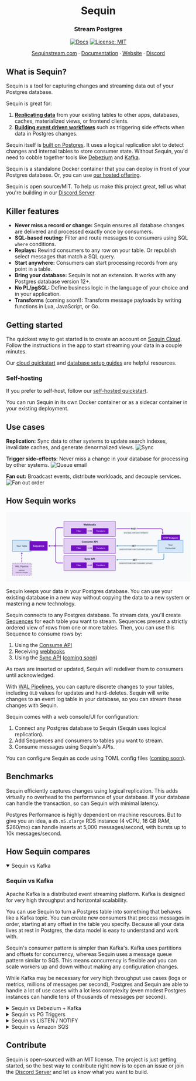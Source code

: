 <div align="center">

# Sequin

### Stream Postgres

[![Docs](https://img.shields.io/badge/docs-sequinstream.com%2Fdocs-blue)](https://sequinstream.com/docs) [![License: MIT](https://img.shields.io/badge/License-MIT-purple.svg)](https://opensource.org/licenses/MIT)

<p align="center">
  <a href="https://console.sequinstream.com">Sequinstream.com</a>
  ·
  <a href="https://sequinstream.com/docs">Documentation</a>
  ·
  <a href="https://sequinstream.com">Website</a>
  ·
  <a href="https://discord.gg/BV8wFXvNtY">Discord</a>
</p>

</div>

## What is Sequin?

Sequin is a tool for capturing changes and streaming data out of your Postgres database.

Sequin is great for:

1. **[Replicating data](#replication-use-case)** from your existing tables to other apps, databases, caches, materialized views, or frontend clients.
2. **[Building event driven workflows](#event-driven-use-case)** such as triggering side effects when data in Postgres changes.

Sequin itself is [built on Postgres](https://sequinstream.com/docs/how-sequin-works). It uses a logical replication slot to detect changes and internal tables to store consumer state. Without Sequin, you'd need to cobble together tools like [Debezium](#sequin-vs-debezium--kafka) and [Kafka](#sequin-vs-kafka).

Sequin is a standalone Docker container that you can deploy in front of your Postgres database. Or, you can use [our hosted offering](https://sequinstream.com).

Sequin is open source/MIT. To help us make this project great, tell us what you're building in our [Discord Server](https://discord.gg/BV8wFXvNtY).

## Killer features

- **Never miss a record or change:** Sequin ensures all database changes are delivered and processed exactly once by consumers.
- **SQL-based routing:** Filter and route messages to consumers using SQL `where` conditions.
- **Replays:** Rewind consumers to any row on your table. Or republish select messages that match a SQL query.
- **Start anywhere:** Consumers can start processing records from any point in a table.
- **Bring your database:** Sequin is not an extension. It works with any Postgres database version 12\+.
- **No PL/pgSQL:** Define business logic in the language of your choice and in your application.
- **Transforms** \(coming soon\!\): Transform message payloads by writing functions in Lua, JavaScript, or Go.

## Getting started

The quickest way to get started is to create an account on [Sequin Cloud](https://console.sequinstream.com/register). Follow the instructions in the app to start streaming your data in a couple minutes.

Our [cloud quickstart](https://sequinstream.com/docs/quickstart) and [database setup guides](https://sequinstream.com/docs/guides/rds) are helpful resources.

### Self-hosting

If you prefer to self-host, follow our [self-hosted quickstart](https://sequinstream.com/docs/quickstart/setup).

You can run Sequin in its own Docker container or as a sidecar container in your existing deployment.

## Use cases

<a name="replication-use-case"></a>
**Replication:** Sync data to other systems to update search indexes, invalidate caches, and generate denormalized views.
![Sync](https://github.com/sequinstream/sequin/blob/main/docs/images/readme/use-case-replication.svg?)

<a name="event-driven-use-case"></a>
**Trigger side-effects:** Never miss a change in your database for processing by other systems.
![Queue email](https://github.com/sequinstream/sequin/blob/main/docs/images/readme/use-case-side-effect.svg?)

**Fan out:** Broadcast events, distribute workloads, and decouple services.
![Fan out order](https://github.com/sequinstream/sequin/blob/main/docs/images/readme/use-case-fan-out.svg?)

## How Sequin works

![Sequin architecture](./docs/images/core/consumer-workflow-diagram.png)

Sequin keeps your data in your Postgres database. You can use your existing database in a new way without copying the data to a new system or mastering a new technology.

Sequin connects to any Postgres database. To stream data, you'll create [Sequences](https://sequinstream.com/docs/how-sequin-works#Sequences) for each table you want to stream. Sequences present a strictly ordered view of rows from one or more tables. Then, you can use this Sequence to consume rows by:

  1. Using the [Consume API](https://sequinstream.com/docs/how-sequin-works#consume-api)
  2. Receiving [webhooks](https://sequinstream.com/docs/how-sequin-works#webhooks)
  3. Using the [Sync API](https://sequinstream.com/docs/how-sequin-works#sync-api) ([coming soon](https://github.com/sequinstream/sequin/issues/345))

As rows are inserted or updated, Sequin will redeliver them to consumers until acknowledged.

With [WAL Pipelines](#wal-pipelines), you can capture discrete changes to your tables, including `OLD` values for updates and hard-deletes. Sequin will write changes to an event log table in your database, so you can stream these changes with Sequin.

Sequin comes with a web console/UI for configuration:

1. Connect any Postgres database to Sequin (Sequin uses logical replication).
2. Add Sequences and consumers to tables you want to stream.
3. Consume messages using Sequin's APIs.

You can configure Sequin as code using TOML config files ([coming soon](https://github.com/sequinstream/sequin/issues/315)).

## Benchmarks

Sequin efficiently captures changes using logical replication. This adds virtually no overhead to the performance of your database. If your database can handle the transaction, so can Sequin with minimal latency.

Postgres Performance is highly dependent on machine resources. But to give you an idea, a `db.m5.xlarge` RDS instance (4 vCPU, 16 GB RAM, $260/mo) can handle inserts at 5,000 messages/second, with bursts up to 10k messages/second.

## How Sequin compares

<details open>

<summary>Sequin vs Kafka</summary>

### Sequin vs Kafka

Apache Kafka is a distributed event streaming platform. Kafka is designed for very high throughput and horizontal scalability.

You can use Sequin to turn a Postgres table into something that behaves like a Kafka topic. You can create new consumers that process messages in order, starting at any offset in the table you specify. Because all your data lives at rest in Postgres, the data model is easy to understand and work with.

Sequin's consumer pattern is simpler than Kafka's. Kafka uses partitions and offsets for concurrency, whereas Sequin uses a message queue pattern similar to SQS. This means concurrency is flexible and you can scale workers up and down without making any configuration changes.

While Kafka may be necessary for very high throughput use cases (logs or metrics, millions of messages per second), Postgres and Sequin are able to handle a lot of use cases with a lot less complexity (even modest Postgres instances can handle tens of thousands of messages per second).

</details>

<details>

<summary>Sequin vs Debezium + Kafka</summary>

## Sequin vs Debezium + Kafka

Debezium is a change data capture (CDC) tool for databases like Postgres. It requires an external messaging system like Kafka to operate.

Like Sequin, you can use Debezium + Kafka to replicate data or build event processing workflows.

Debezium is a complex system that requires a lot of setup and configuration.

Sequin is simpler to setup and operate, yet is quickly becoming as comprehensive as Debezium. Sequin comes with a much more comprehensive UI for configuration and monitoring. And Sequin doesn't require another messaging system like Kafka to learn and operate. With [WAL Pipelines](#wal-pipelines) you can capture the same changes that Debezium does.

</details>

<details>

<summary>Sequin vs PG Triggers</summary>

## Sequin vs PG Triggers

[PG Triggers](https://www.postgresql.org/docs/current/sql-createtrigger.html) are database functions that execute in response to certain database events. Postgres triggers must be written in PL/pgSQL, a special procedural language for Postgres. And they are limited to simple operations like inserting, updating, and deleting rows.

Sequin sends changes over HTTP. Like Postgres triggers, Sequin guarantees exactly-once processing. But the HTTP interface means you can you can handle changes in your application code. Just like other advanced queuing systems, Sequin lets you fan out changes to multiple services or applications. And you can write business logic in the programming language of your choice (no PL/pgSQL!)

</details>

<details>

<summary>Sequin vs LISTEN / NOTIFY</summary>

## Sequin vs LISTEN / NOTIFY

[Postgres' LISTEN/NOTIFY](https://www.postgresql.org/docs/current/sql-notify.html) is a pub/sub system. When changes happen in your database, you can send notifications to a channel in Postgres. Other processes can listen for notifications on that channel and react to changes.

LISTEN/NOTIFY offers _at-most-once_ delivery. If a consumer is not subscribed when a notification is sent, or a consumer fails to process a notification, the notification is lost. So LISTEN/NOTIFY is limited to simple use cases.

Sequin sends changes over HTTP with exactly-once processing. This gives you a much more robust system to build on top of.

</details>

<details>

<summary>Sequin vs Amazon SQS</summary>

## Sequin vs Amazon SQS

Amazon Simple Queue Service (SQS) is a message queuing service. It offers exactly-once processing over an HTTP interface.

Sequin's HTTP pull interface is a lot like SQS's HTTP pull interface. Except, Sequin isn't really a queue; it's better thought of as a stream. Because Sequin is streaming your Postgres tables, messages aren't deleted after they're processed. This means you get more advanced capability, like rewind and replay.

</details>

## Contribute

Sequin is open-sourced with an MIT license. The project is just getting started, so the best way to contribute right now is to open an issue or join the [Discord Server](https://discord.gg/BV8wFXvNtY) and let us know what you want to build.

